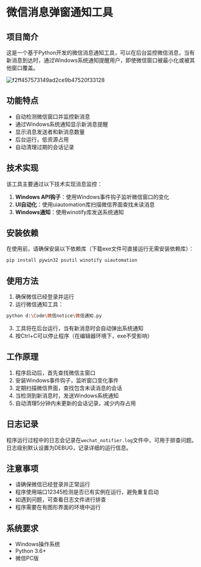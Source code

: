 # 微信消息弹窗通知工具

## 项目简介

这是一个基于Python开发的微信消息通知工具，可以在后台监控微信消息，当有新消息到达时，通过Windows系统通知提醒用户，即使微信窗口被最小化或被其他窗口覆盖。

![f2ff457573149ad2ce9b47520f33128](https://github.com/user-attachments/assets/4020f925-9bea-4d76-ae63-9b775c97bd90)

## 功能特点

- 自动检测微信窗口并监控新消息
- 通过Windows系统通知显示新消息提醒
- 显示消息发送者和新消息数量
- 后台运行，低资源占用
- 自动清理过期的会话记录

## 技术实现

该工具主要通过以下技术实现消息监控：

1. **Windows API钩子**：使用Windows事件钩子监听微信窗口的变化
2. **UI自动化**：使用uiautomation库扫描微信界面查找未读消息
3. **Windows通知**：使用winotify库发送系统通知

## 安装依赖

在使用前，请确保安装以下依赖库（下载exe文件可直接运行无需安装依赖库）：

```bash
pip install pywin32 psutil winotify uiautomation
```

## 使用方法

1. 确保微信已经登录并运行
2. 运行微信通知工具：

```bash
python d:\Code\微信notice\微信通知.py
```

3. 工具将在后台运行，当有新消息时会自动弹出系统通知
4. 按Ctrl+C可以停止程序（在编辑器环境下，exe不受影响）

## 工作原理

1. 程序启动后，首先查找微信主窗口
2. 安装Windows事件钩子，监听窗口变化事件
3. 定期扫描微信界面，查找包含未读消息的会话
4. 当检测到新消息时，发送Windows系统通知
5. 自动清理5分钟内未更新的会话记录，减少内存占用

## 日志记录

程序运行过程中的日志会记录在`wechat_notifier.log`文件中，可用于排查问题。日志级别默认设置为DEBUG，记录详细的运行信息。

## 注意事项

- 请确保微信已经登录并正常运行
- 程序使用端口12345检测是否已有实例在运行，避免重复启动
- 如遇到问题，可查看日志文件进行排查
- 程序需要在有图形界面的环境中运行

## 系统要求

- Windows操作系统
- Python 3.6+
- 微信PC版
